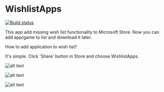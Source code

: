# WishlistApps

[![Build status](https://build.appcenter.ms/v0.1/apps/559e7177-3a61-4d66-bce4-d99eba528863/branches/master/badge)](https://appcenter.ms)

This app add missing wish list functionality to Microsoft Store. Now you can add app/game to list and download it later.

How to add application to wish list?

It's simple. Click 'Share' button in Store and choose WishlistApps.

![alt text](https://store-images.s-microsoft.com/image/apps.54113.14015127661349524.daacf5ea-62df-4389-82f7-ad0dd4c03028.acb2038a-557f-40ad-aa3c-ce4cdbf048df?w=1398&h=759&q=60 "1")

![alt text](https://store-images.s-microsoft.com/image/apps.65182.14015127661349524.daacf5ea-62df-4389-82f7-ad0dd4c03028.af16d044-1886-4b62-91e9-f1b12532ad94?w=1399&h=758&q=60 "2")

![alt text](https://store-images.s-microsoft.com/image/apps.47609.14015127661349524.daacf5ea-62df-4389-82f7-ad0dd4c03028.3c769061-46c0-4ca8-afec-9baf360ccd2a?w=1399&h=758&q=60 "3")
